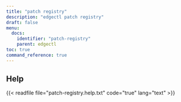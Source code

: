 ```yaml
---
title: "patch registry"
description: "edgectl patch registry"
draft: false
menu:
  docs:
    identifier: "patch-registry"
    parent: edgectl
toc: true
command_reference: true
---
```


## Help

{{< readfile file="patch-registry.help.txt" code="true" lang="text" >}}
